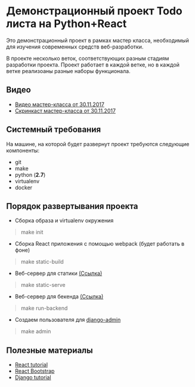 # Демонстрационный проект Todo листа на Python+React

Это демонстрационный проект в рамках мастер класса, необходимый для изучения современных средств веб-разработки.

В проекте несколько веток, соответствующих разным стадиям разработки проекта. Проект работает в каждой ветке, но в каждой ветке реализоаны разные наборы функционала.

## Видео
* [Видео мастер-класса от 30.11.2017](https://vk.com/video-64913393_456239168?list=f940c1c34739b04294)
* [Скринкаст мастер-класса от 30.11.2017](https://cloud.mail.ru/public/DgRG/jjLqkVi4z)

## Системный требования
На машине, на которой будет развернут проект требуются следующие компоненты:
* git
* make
* python (**2.7**)
* virtualenv
* docker

## Порядок развертывания проекта
* Сборка образа и virtualenv окружения

> make init

* Сборка React приложения с помощью webpack (будет работать в фоне)

> make static-build

* Веб-сервер для статики [(Ссылка)](http://127.0.0.1:8001/)

> make static-serve

* Веб-сервер для бекенда [(Ссылка)](http://127.0.0.1:8000/)

> make run-backend

* Создаем пользователя для [django-admin](http://127.0.0.1:8000/admin/)

> make admin

## Полезные материалы
* [React tutorial](https://reactjs.org/tutorial/tutorial.html)
* [React Bootstrap](https://react-bootstrap.github.io/)
* [Django tutorial](https://docs.djangoproject.com/en/1.11/intro/tutorial01/)
